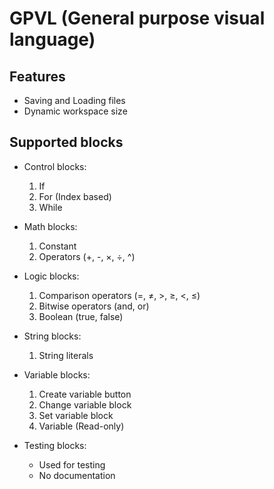 # GPVL (General purpose visual language)

## Features

- Saving and Loading files
- Dynamic workspace size

## Supported blocks
- Control blocks:
  1. If
  2. For (Index based)
  3. While

- Math blocks:
  1. Constant
  2. Operators (+, -, ×, ÷, ^)

- Logic blocks:
  1. Comparison operators (=, ≠, >, ≥, <, ≤)
  2. Bitwise operators (and, or)
  3. Boolean (true, false)

- String blocks:
  1. String literals

- Variable blocks:
  1. Create variable button
  2. Change variable block
  3. Set variable block
  4. Variable (Read-only)

- Testing blocks:
  - Used for testing
  - No documentation
